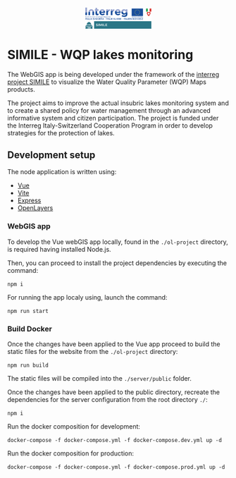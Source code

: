 <h4 align="center">
<img src="https://github.com/JFToro192/SIMILE-WQP-webGIS/blob/master/ol-project/src/assets/img/assev_simile.png?raw=true" width="150" alt="SIMILE">
</h4>

# SIMILE - WQP lakes monitoring

The WebGIS app is being developed under the framework of the 
[interreg project SIMILE](https://progetti.interreg-italiasvizzera.eu/it/b/78/sistemainformativoperilmonitoraggiointegratodeilaghiinsubriciedeiloroe)
to visualize the Water Quality Parameter (WQP) Maps products. 

The project aims to improve the actual insubric lakes monitoring system and to create a shared policy for water management
through an advanced informative system and citizen participation. The project is funded under the Interreg Italy-Switzerland Cooperation
Program in order to develop strategies for the protection of lakes.

## Development setup

The node application is written using:
- [Vue](https://vuejs.org/)
- [Vite](https://vitejs.dev/)
- [Express](https://expressjs.com/)
- [OpenLayers](https://openlayers.org/)

### WebGIS app

To develop the Vue webGIS app locally, found in the  `./ol-project` directory, is required having installed Node.js.

Then, you can proceed to install the project dependencies by executing the command:

```shell
npm i
```
For running the app localy using, launch the command:

```shell
npm run start
```

### Build Docker 

Once the changes have been applied to the Vue app proceed to build the static files for the website from the `./ol-project` directory:

```shell
npm run build
```
The static files will be compiled into the `./server/public` folder.

Once the changes have been applied to the public directory, recreate the dependencies for the server configuration from the root directory `./`:

```shell
npm i
```
Run the docker composition for development:
```shell
docker-compose -f docker-compose.yml -f docker-compose.dev.yml up -d
```
Run the docker composition for production:
```shell
docker-compose -f docker-compose.yml -f docker-compose.prod.yml up -d
```

<!-- ## Contributions

Developed by [Juan Fernando Toro](mailto:juanfernando.toro@polimi.it) - [GitHub](https://github.com/JFToro192)

A special thanks to the project partners:

- Politecnico di Milano
- Scuola universitaria professionale della Svizzera italiana
- Regione Lombardia
- CNR IRSA
- Fondazione Politecnico di Milano
- Cantone Ticino -->


<!-- ## License
[Apache License 2.0](https://choosealicense.com/licenses/apache-2.0/) © [SIMILE Project](mailto:interreg-simile@polimi.it) -->